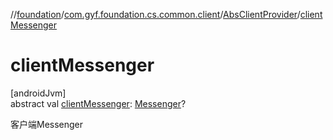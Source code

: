 //[foundation](../../../index.md)/[com.gyf.foundation.cs.common.client](../index.md)/[AbsClientProvider](index.md)/[clientMessenger](client-messenger.md)

# clientMessenger

[androidJvm]\
abstract val [clientMessenger](client-messenger.md): [Messenger](https://developer.android.com/reference/kotlin/android/os/Messenger.html)?

客户端Messenger